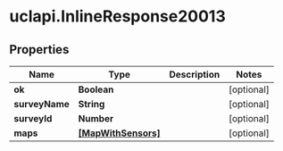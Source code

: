 # uclapi.InlineResponse20013

## Properties

Name | Type | Description | Notes
------------ | ------------- | ------------- | -------------
**ok** | **Boolean** |  | [optional] 
**surveyName** | **String** |  | [optional] 
**surveyId** | **Number** |  | [optional] 
**maps** | [**[MapWithSensors]**](MapWithSensors.md) |  | [optional] 


